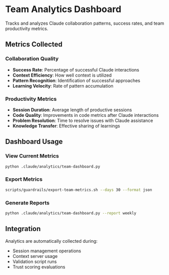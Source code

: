 # Team Analytics Dashboard

Tracks and analyzes Claude collaboration patterns, success rates, and team productivity metrics.

## Metrics Collected

### Collaboration Quality
- **Success Rate**: Percentage of successful Claude interactions
- **Context Efficiency**: How well context is utilized
- **Pattern Recognition**: Identification of successful approaches
- **Learning Velocity**: Rate of pattern accumulation

### Productivity Metrics
- **Session Duration**: Average length of productive sessions
- **Code Quality**: Improvements in code metrics after Claude interactions
- **Problem Resolution**: Time to resolve issues with Claude assistance
- **Knowledge Transfer**: Effective sharing of learnings

## Dashboard Usage

### View Current Metrics
```bash
python .claude/analytics/team-dashboard.py
```

### Export Metrics
```bash
scripts/guardrails/export-team-metrics.sh --days 30 --format json
```

### Generate Reports
```bash
python .claude/analytics/team-dashboard.py --report weekly
```

## Integration

Analytics are automatically collected during:
- Session management operations
- Context server usage
- Validation script runs
- Trust scoring evaluations

